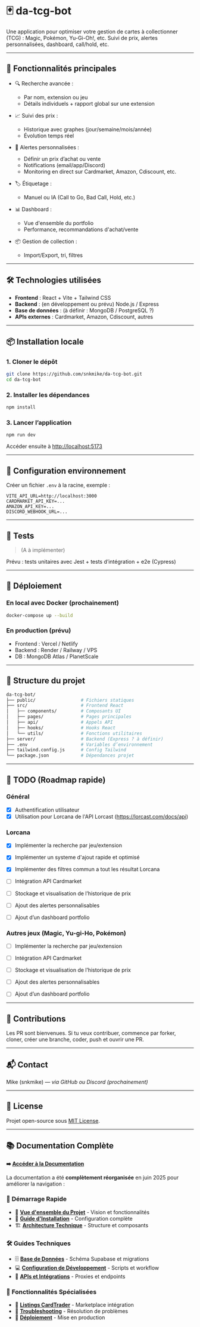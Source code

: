 # 🃏 da-tcg-bot

Une application pour optimiser votre gestion de cartes à collectionner (TCG) : Magic, Pokémon, Yu-Gi-Oh!, etc.
Suivi de prix, alertes personnalisées, dashboard, call/hold, etc.

---

## 🚀 Fonctionnalités principales

* 🔍 Recherche avancée :

  * Par nom, extension ou jeu
  * Détails individuels + rapport global sur une extension

* 📈 Suivi des prix :

  * Historique avec graphes (jour/semaine/mois/année)
  * Évolution temps réel

* 🚨 Alertes personnalisées :

  * Définir un prix d’achat ou vente
  * Notifications (email/app/Discord)
  * Monitoring en direct sur Cardmarket, Amazon, Cdiscount, etc.

* 🏷️ Étiquetage :

  * Manuel ou IA (Call to Go, Bad Call, Hold, etc.)

* 📊 Dashboard :

  * Vue d'ensemble du portfolio
  * Performance, recommandations d'achat/vente

* 📦 Gestion de collection :

  * Import/Export, tri, filtres

---

## 🛠️ Technologies utilisées

* **Frontend** : React + Vite + Tailwind CSS
* **Backend** : (en développement ou prévu) Node.js / Express
* **Base de données** : (à définir : MongoDB / PostgreSQL ?)
* **APIs externes** : Cardmarket, Amazon, Cdiscount, autres

---

## 📦 Installation locale

### 1. Cloner le dépôt

```bash
git clone https://github.com/snkmike/da-tcg-bot.git
cd da-tcg-bot
```

### 2. Installer les dépendances

```bash
npm install
```

### 3. Lancer l’application

```bash
npm run dev
```

Accéder ensuite à [http://localhost:5173](http://localhost:5173)

---

## 🔧 Configuration environnement

Créer un fichier `.env` à la racine, exemple :

```env
VITE_API_URL=http://localhost:3000
CARDMARKET_API_KEY=...
AMAZON_API_KEY=...
DISCORD_WEBHOOK_URL=...
```

---

## 🧰 Tests

> (A à implémenter)

Prévu : tests unitaires avec Jest + tests d’intégration + e2e (Cypress)

---

## 🚀 Déploiement

### En local avec Docker (prochainement)

```bash
docker-compose up --build
```

### En production (prévu)

* Frontend : Vercel / Netlify
* Backend : Render / Railway / VPS
* DB : MongoDB Atlas / PlanetScale

---

## 📁 Structure du projet

```bash
da-tcg-bot/
├── public/                 # Fichiers statiques
├── src/                    # Frontend React
│   ├── components/         # Composants UI
│   ├── pages/              # Pages principales
│   ├── api/                # Appels API
│   ├── hooks/              # Hooks React
│   └── utils/              # Fonctions utilitaires
├── server/                 # Backend (Express ? à définir)
├── .env                    # Variables d’environnement
├── tailwind.config.js      # Config Tailwind
└── package.json            # Dépendances projet
```

---

## 📌 TODO (Roadmap rapide)

### Général
* [x] Authentification utilisateur
* [x] Utilisation pour Lorcana de l'API Lorcast (https://lorcast.com/docs/api)

### Lorcana
* [x] Implémenter la recherche par jeu/extension
* [x] Implémenter un systeme d'ajout rapide et optimisé
* [x] Implémenter des filtres commun a tout les résultat Lorcana
* [ ] Intégration API Cardmarket
* [ ] Stockage et visualisation de l’historique de prix
* [ ] Ajout des alertes personnalisables
* [ ] Ajout d’un dashboard portfolio


### Autres jeux (Magic, Yu-gi-Ho, Pokémon)
* [ ] Implémenter la recherche par jeu/extension
* [ ] Intégration API Cardmarket
* [ ] Stockage et visualisation de l’historique de prix
* [ ] Ajout des alertes personnalisables
* [ ] Ajout d’un dashboard portfolio


---

## 👥 Contributions

Les PR sont bienvenues. Si tu veux contribuer, commence par forker, cloner, créer une branche, coder, push et ouvrir une PR.

---

## 📬 Contact

Mike (snkmike) — *via GitHub ou Discord (prochainement)*

---

## 🧠 License

Projet open-source sous [MIT License](LICENSE).

---

## 📚 Documentation Complète

**➡️ [Accéder à la Documentation](./docs/README.md)**

La documentation a été **complètement réorganisée** en juin 2025 pour améliorer la navigation :

### 🚀 **Démarrage Rapide**
- 📖 [**Vue d'ensemble du Projet**](./docs/01-PROJECT-OVERVIEW.md) - Vision et fonctionnalités
- 🚀 [**Guide d'Installation**](./docs/02-INSTALLATION-GUIDE.md) - Configuration complète
- 🏗️ [**Architecture Technique**](./docs/03-ARCHITECTURE.md) - Structure et composants

### 🛠️ **Guides Techniques**
- 🗄️ [**Base de Données**](./docs/04-DATABASE.md) - Schéma Supabase et migrations
- 💻 [**Configuration de Développement**](./docs/05-DEVELOPMENT.md) - Scripts et workflow
- 🔌 [**APIs et Intégrations**](./docs/06-APIS.md) - Proxies et endpoints

### 🎯 **Fonctionnalités Spécialisées**
- 🛒 [**Listings CardTrader**](./docs/features/CARDTRADER-LISTINGS.md) - Marketplace intégration
- 🔧 [**Troubleshooting**](./docs/troubleshooting/TROUBLESHOOTING.md) - Résolution de problèmes
- 🚀 [**Déploiement**](./docs/deployment/DEPLOYMENT.md) - Mise en production
